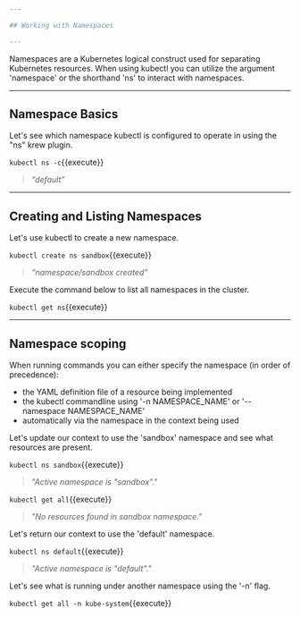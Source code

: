 ```yaml
---

## Working with Namespaces

---
```


Namespaces are a Kubernetes logical construct used for separating Kubernetes resources.  When using kubectl you can utilize the argument 'namespace' or the shorthand 'ns' to interact with namespaces.

---

## Namespace Basics


Let's see which namespace kubectl is configured to operate in using the "ns" krew plugin.

`kubectl ns -c`{{execute}}

> _“default”_

---

## Creating and Listing Namespaces

Let's use kubectl to create a new namespace.


`kubectl create ns sandbox`{{execute}}

> _“namespace/sandbox created”_


Execute the command below to list all namespaces in the cluster.

`kubectl get ns`{{execute}}

---

## Namespace scoping

When running commands you can either specify the namespace (in order of precedence):
- the YAML definition file of a resource being implemented
- the kubectl commandline using '-n NAMESPACE_NAME' or '--namespace NAMESPACE_NAME'
- automatically via the namespace in the context being used

Let's update our context to use the 'sandbox' namespace and see what resources are present.

`kubectl ns sandbox`{{execute}}
> _"Active namespace is "sandbox"."_

`kubectl get all`{{execute}}
> _"No resources found in sandbox namespace."_

Let's return our context to use the 'default' namespace.

`kubectl ns default`{{execute}}
> _"Active namespace is "default"."_

Let's see what is running under another namespace using the '-n' flag.

`kubectl get all -n kube-system`{{execute}}


